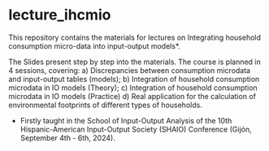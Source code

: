 # lecture_ihcmio
This repository contains the materials for lectures on Integrating household consumption micro-data into input-output models*.

The Slides present step by step into the materials. The course is planned in 4 sessions, covering: a) Discrepancies between consumption microdata and input-output tables (models); b) Integration of household consumption microdata in IO models (Theory); c) Integration of household consumption microdata in IO models (Practice) d) Real application for the calculation of environmental footprints of different types of households.



* Firstly taught in the School of Input-Output Analysis of the 10th Hispanic-American Input-Output Society (SHAIO) Conference (Gijón, September 4th - 6th, 2024).
